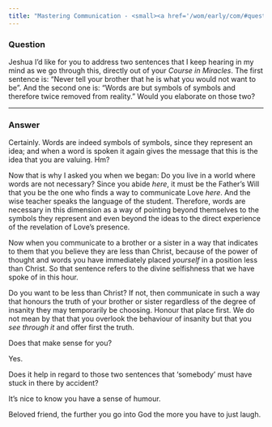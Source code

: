 ```yaml
---
title: "Mastering Communication - <small><a href='/wom/early/com/#question-one'>Question One</a></small>"
---
```


### Question

Jeshua I’d like for you to address two sentences that I keep hearing in
my mind as we go through this, directly out of your *Course in
Miracles*. The first sentence is: “Never tell your brother that he is
what you would not want to be”. And the second one is: “Words are but
symbols of symbols and therefore twice removed from reality.” Would you
elaborate on those two?

---

### Answer

Certainly. Words are indeed symbols of symbols, since they represent an
idea; and when a word is spoken it again gives the message that this is
the idea that you are valuing. Hm?

Now that is why I asked you when we began: Do you live in a world where
words are not necessary? Since you abide *here*, it must be the Father’s
Will that you be the one who finds a way to communicate Love *here*. And
the wise teacher speaks the language of the student. Therefore, words
are necessary in this dimension as a way of pointing beyond themselves
to the symbols they represent and even beyond the ideas to the direct
experience of the revelation of Love’s presence.

Now when you communicate to a brother or a sister in a way that
indicates to them that you believe they are less than Christ, because of
the power of thought and words you have immediately placed *yourself* in
a position less than Christ. So that sentence refers to the divine
selfishness that we have spoke of in this hour.

Do you want to be less than Christ? If not, then communicate in such a
way that honours the truth of your brother or sister regardless of the
degree of insanity they may temporarily be choosing. Honour that place
first. We do not mean by that that you overlook the behaviour of
insanity but that you *see through it* and offer first the truth.

Does that make sense for you?

Yes.

Does it help in regard to those two sentences that ‘somebody’ must have
stuck in there by accident?

It’s nice to know you have a sense of humour.

Beloved friend, the further you go into God the more you have to just
laugh.


